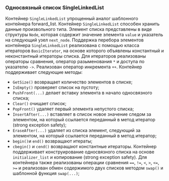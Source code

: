 ### Односвязный список SingleLinkedList

Контейнер `SingleLinkedList` упрощенный аналог шаблонного контейнера forward_list.
Контейнер `SingleLinkedList` способен хранить данные произвольного типа. Элемент списка представлены в виде структуры `Node`, которая содержит значение элемента `value` и указатель на следующий узел `next_node`.
Поддержка перебора элементов контейнера `SingleLinkedList` реализована с помощью класса итераторов `BasicIterator`, на основе которого объявлены константный и неконстантный итераторы списка. Для итераторов реализованы операторы сравнения, оператор разыменования `*` и доступа по указателю `->`. Реализован оператор инкремента `++`.
Контейнер поддерживает следующие методы:
* `GetSize()` возвращает количество элементов в списке;
* `IsEmpty()` проверяет список на пустоту;
* `PushFront(...)` делает вставку элемента в начало односвязного списка;
* `Clear()` очищает список;
* `PopFront()` удаляет первый элемента непустого списка;
* `InsertAfter(...)` вставляет в список новое значение следом за элементом, на который ссылается переданный в метод итератор (strong exception safety);
* `EraseAfter(...)` удаляет из списка элемент, следующий за элементом, на который ссылается переданный в метод итератор;
* `begin()`и `end()` возвращают итераты;
* `cbegin()` и `cend()` возвращают константные итераторы.
Контейнер поддерживает конструирование односвязного списка на основе `initializer_list` и копирование (strong exception safety).
Для контейнера также реализованы операции сравнения `==`, `!=`, `<`, `>`, `<=`, `>=` и реализован обмен содержимого двух списков методом `swap()` и шаблонной функция `swap(...)`;

